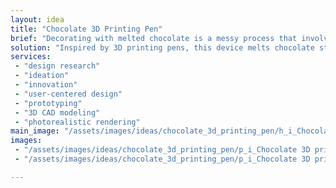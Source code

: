 ```yaml
---
layout: idea
title: "Chocolate 3D Printing Pen"
brief: "Decorating with melted chocolate is a messy process that involves lots of dirty dishes and leave behind unused, wasted chocolate."
solution: "Inspired by 3D printing pens, this device melts chocolate sticks for easy decorating. Uses only the chocolate you need with no waste, and no need for a big cleanup!"
services:
 - "design research"
 - "ideation"
 - "innovation"
 - "user-centered design"
 - "prototyping"
 - "3D CAD modeling"
 - "photorealistic rendering"
main_image: "/assets/images/ideas/chocolate_3d_printing_pen/h_i_Chocolate 3D printing pen.jpg"
images:
 - "/assets/images/ideas/chocolate_3d_printing_pen/p_i_Chocolate 3D printing pen_01.jpg"
 - "/assets/images/ideas/chocolate_3d_printing_pen/p_i_Chocolate 3D printing pen_02.jpg"

---
```

